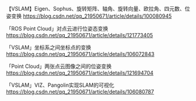 【VSLAM】Eigen、Sophus、旋转矩阵、轴角、旋转向量、欧拉角、四元数、位姿变换
https://blog.csdn.net/qq_21950671/article/details/100080945

「ROS Point Cloud」对点云进行位姿态变换
https://blog.csdn.net/qq_21950671/article/details/121773405

「VSLAM」坐标系之间坐标点的变换
https://blog.csdn.net/qq_21950671/article/details/106072843

「Point Cloud」两张点云图像之间的位姿变换
https://blog.csdn.net/qq_21950671/article/details/121694704

「VSLAM」VIZ、Pangolin实现SLAM的可视化
https://blog.csdn.net/qq_21950671/article/details/106080787

